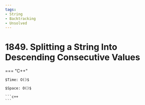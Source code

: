 ```yaml
---
tags:
- String
- Backtracking
- Unsolved
---
```



# 1849. Splitting a String Into Descending Consecutive Values

=== "C++"

    $Time: O()$

    $Space: O()$

    ```c++
    ```